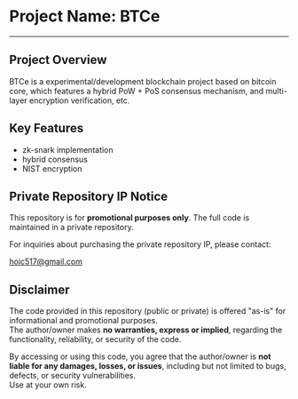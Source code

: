 # Project Name: BTCe

---

## Project Overview
BTCe is a experimental/development blockchain project based on bitcoin core, which features a hybrid PoW + PoS consensus mechanism, and multi-layer encryption verification, etc.

## Key Features
- zk-snark implementation
- hybrid consensus
- NIST encryption

## Private Repository IP Notice
This repository is for **promotional purposes only**. The full code is maintained in a private repository.  

For inquiries about purchasing the private repository IP, please contact:

 hoic517@gmail.com

## Disclaimer

The code provided in this repository (public or private) is offered "as-is" for informational and promotional purposes.  
The author/owner makes **no warranties, express or implied**, regarding the functionality, reliability, or security of the code.  

By accessing or using this code, you agree that the author/owner is **not liable for any damages, losses, or issues**, including but not limited to bugs, defects, or security vulnerabilities.  
Use at your own risk.

